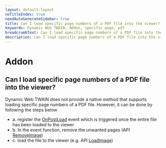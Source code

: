 ```yaml
---
layout: default-layout
noTitleIndex: true
needAutoGenerateSidebar: true
title: Can I load specific page numbers of a PDF file into the viewer?
keywords: Dynamic Web TWAIN, Addon, specific page, pdf
breadcrumbText: Can I load specific page numbers of a PDF file into the viewer?
description: Can I load specific page numbers of a PDF file into the viewer?
---
```


# Addon

## Can I load specific page numbers of a PDF file into the viewer?

Dynamic Web TWAIN does not provide a native method that supports loading specific page numbers of a PDF file. However, it can be done by following the steps below
- a. register the <a href="https://www.dynamsoft.com/web-twain/docs/info/api/WebTwain_IO.html?ver=latest#onpostload" target="_blank">OnPostLoad</a> event which is triggered once the entire file has been loaded to the viewer
- b. In the event function, remove the unwanted pages (API <a href="https://www.dynamsoft.com/web-twain/docs/info/api/WebTwain_Buffer.html?ver=latest#removeimage" target="_blank">RemoveImage</a>)
- c. load the file to the viewer (e.g. API <a href="https://www.dynamsoft.com/web-twain/docs/info/api/WebTwain_IO.html?ver=latest#loadimage" target="_blank">LoadImage</a>)
